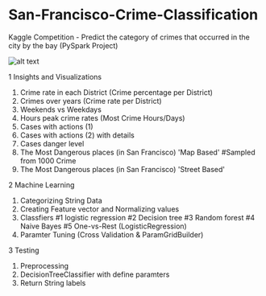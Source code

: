 # San-Francisco-Crime-Classification
Kaggle Competition - Predict the category of crimes that occurred in the city by the bay (PySpark Project)

![alt text](http://t.ly/6n1F)

1 Insights and Visualizations
  1. Crime rate in each District (Crime percentage per District)
  2. Crimes over years (Crime rate per District)
  3. Weekends vs Weekdays
  4. Hours peak crime rates (Most Crime Hours/Days)
  5. Cases with actions (1)
  6. Cases with actions (2) with details
  7. Cases danger level
  8. The Most Dangerous places (in San Francisco) 'Map Based' #Sampled from 1000 Crime
  8. The Most Dangerous places (in San Francisco) 'Street Based'

2 Machine Learning
  1. Categorizing String Data
  2. Creating Feature vector and Normalizing values
  3. Classfiers
    #1 logistic regression
    #2 Decision tree
    #3 Random forest
    #4 Naive Bayes
    #5 One-vs-Rest (LogisticRegression)
  4. Paramter Tuning (Cross Validation & ParamGridBuilder)

3 Testing
  1. Preprocessing
  2. DecisionTreeClassifier with define paramters
  3. Return String labels
